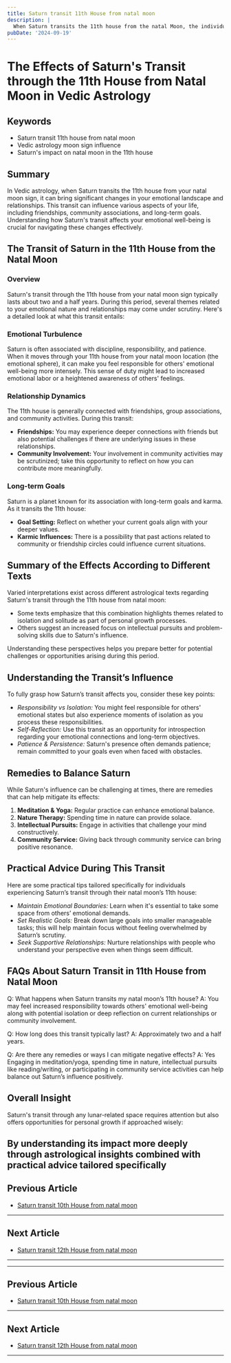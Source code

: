 ```yaml
---
title: Saturn transit 11th House from natal moon
description: |
  When Saturn transits the 11th house from the natal Moon, the individual may experience financial gains, improved health, and success in social endeavors. This period is generally positive, bringing about new opportunities and fulfillment of desires.
pubDate: '2024-09-19'
---
```


# **The Effects of Saturn's Transit through the 11th House from Natal Moon in Vedic Astrology**

## Keywords

- Saturn transit 11th house from natal moon
- Vedic astrology moon sign influence
- Saturn's impact on natal moon in the 11th house

## Summary

In Vedic astrology, when Saturn transits the 11th house from your natal moon sign, it can bring significant changes in your emotional landscape and relationships. This transit can influence various aspects of your life, including friendships, community associations, and long-term goals. Understanding how Saturn's transit affects your emotional well-being is crucial for navigating these changes effectively.

## The Transit of Saturn in the 11th House from the Natal Moon

### Overview
Saturn's transit through the 11th house from your natal moon sign typically lasts about two and a half years. During this period, several themes related to your emotional nature and relationships may come under scrutiny. Here's a detailed look at what this transit entails:

### Emotional Turbulence
Saturn is often associated with discipline, responsibility, and patience. When it moves through your 11th house from your natal moon location (the emotional sphere), it can make you feel responsible for others' emotional well-being more intensely. This sense of duty might lead to increased emotional labor or a heightened awareness of others' feelings.

### Relationship Dynamics
The 11th house is generally connected with friendships, group associations, and community activities. During this transit:
- **Friendships:** You may experience deeper connections with friends but also potential challenges if there are underlying issues in these relationships.
- **Community Involvement:** Your involvement in community activities may be scrutinized; take this opportunity to reflect on how you can contribute more meaningfully.

### Long-term Goals
Saturn is a planet known for its association with long-term goals and karma. As it transits the 11th house:
- **Goal Setting:** Reflect on whether your current goals align with your deeper values.
- **Karmic Influences:** There is a possibility that past actions related to community or friendship circles could influence current situations.

## Summary of the Effects According to Different Texts

Varied interpretations exist across different astrological texts regarding Saturn's transit through the 11th house from natal moon:

* Some texts emphasize that this combination highlights themes related to isolation and solitude as part of personal growth processes.
* Others suggest an increased focus on intellectual pursuits and problem-solving skills due to Saturn's influence.

Understanding these perspectives helps you prepare better for potential challenges or opportunities arising during this period.

## Understanding the Transit’s Influence

To fully grasp how Saturn’s transit affects you, consider these key points:

* *Responsibility vs Isolation:* You might feel responsible for others' emotional states but also experience moments of isolation as you process these responsibilities.
* *Self-Reflection:* Use this transit as an opportunity for introspection regarding your emotional connections and long-term objectives.
* *Patience & Persistence:* Saturn's presence often demands patience; remain committed to your goals even when faced with obstacles.

## Remedies to Balance Saturn

While Saturn's influence can be challenging at times, there are remedies that can help mitigate its effects:

1. **Meditation & Yoga:** Regular practice can enhance emotional balance.
2. **Nature Therapy:** Spending time in nature can provide solace.
3. **Intellectual Pursuits:** Engage in activities that challenge your mind constructively.
4. **Community Service:** Giving back through community service can bring positive resonance.

## Practical Advice During This Transit

Here are some practical tips tailored specifically for individuals experiencing Saturn’s transit through their natal moon’s 11th house:

* *Maintain Emotional Boundaries:* Learn when it's essential to take some space from others’ emotional demands.
* *Set Realistic Goals:* Break down large goals into smaller manageable tasks; this will help maintain focus without feeling overwhelmed by Saturn’s scrutiny.
* *Seek Supportive Relationships:* Nurture relationships with people who understand your perspective even when things seem difficult.

## FAQs About Saturn Transit in 11th House from Natal Moon

Q: What happens when Saturn transits my natal moon’s 11th house?
A: You may feel increased responsibility towards others' emotional well-being along with potential isolation or deep reflection on current relationships or community involvement.

Q: How long does this transit typically last?
A: Approximately two and a half years.

Q: Are there any remedies or ways I can mitigate negative effects?
A: Yes Engaging in meditation/yoga, spending time in nature, intellectual pursuits like reading/writing, or participating in community service activities can help balance out Saturn’s influence positively.

## Overall Insight

Saturn's transit through any lunar-related space requires attention but also offers opportunities for personal growth if approached wisely:

By understanding its impact more deeply through astrological insights combined with practical advice tailored specifically
---

## Previous Article
- [Saturn transit 10th House from natal moon](200710_Saturn_transit_10th_House_from_natal_moon.md)

---

## Next Article
- [Saturn transit 12th House from natal moon](200712_Saturn_transit_12th_House_from_natal_moon.md)

---
---

## Previous Article
- [Saturn transit 10th House from natal moon](200710_Saturn_transit_10th_House_from_natal_moon.md)

---

## Next Article
- [Saturn transit 12th House from natal moon](200712_Saturn_transit_12th_House_from_natal_moon.md)

---
